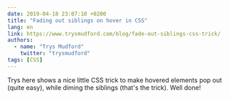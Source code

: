 ```yaml
---
date: 2019-04-18 23:07:10 +0200
title: "Fading out siblings on hover in CSS"
lang: en
link: https://www.trysmudford.com/blog/fade-out-siblings-css-trick/
authors:
  - name: "Trys Mudford"
    twitter: "trysmudford"
tags: [CSS]
---
```


Trys here shows a nice little CSS trick to make hovered elements pop out (quite easy), while diming the siblings (that's the trick). Well done!

